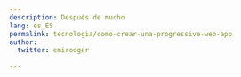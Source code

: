 ```yaml
---
description: Después de mucho
lang: es_ES
permalink: tecnologia/como-crear-una-progressive-web-app
author:
  twitter: emirodgar
  
---
```

<!--stackedit_data:
eyJoaXN0b3J5IjpbMTc5NDUxMTA4OF19
-->